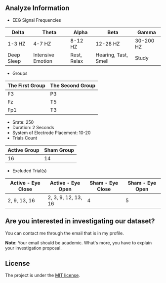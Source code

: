 ## Analyze Information
- EEG Signal Frequencies
<div align="center">
  <table>
    <thead>
      <tr>
        <th>Delta</th>
        <th>Theta</th>
        <th>Alpha</th>
        <th>Beta</th>
        <th>Gamma</th>
      </tr>
    </thead>
    <tbody>
      <tr>
        <td>1-3 HZ</td>
        <td>4-7 HZ</td>
        <td>8-12 HZ</td>
        <td>12-28 HZ</td>
        <td>30-200 HZ</td>
      </tr>
      <tr>
        <td>Deep Sleep</td>
        <td>Intensive Emotion</td>
        <td>Rest, Relax</td>
        <td>Hearing, Tast, Smell</td>
        <td>Study</td>
      </tr>
    </tbody>
  </table>
</div>

- Groups
<div align="center">
  <table>
    <thead>
      <tr>
        <th>The First Group</th>
        <th>The Second Group</th>
      </tr>
    </thead>
    <tbody>
      <tr>
        <td>F3</td>
        <td>P3</td>
      </tr>
      <tr>
        <td>Fz</td>
        <td>T5</td>
      </tr>
      <tr>
        <td>Fp1</td>
        <td>T3</td>
      </tr>
    </tbody>
  </table>
</div>

- Srate: 250
- Duration: 2 Seconds
- System of Electrode Placement: 10-20
- Trials Count
<div align="center">
  <table>
    <thead>
      <tr>
        <th>Active Group</th>
        <th>Sham Group</th>
      </tr>
    </thead>
    <tbody>
      <tr>
        <td>16</td>
        <td>14</td>
      </tr>
    </tbody>
  </table>
</div>

- Excluded Trial(s) 
<div align="center">
  <table>
    <thead>
      <tr>
        <th>Active - Eye Close</th>
        <th>Active - Eye Open</th>
        <th>Sham - Eye Close</th>
        <th>Sham - Eye Open</th>
      </tr>
    </thead>
    <tbody>
      <tr>
        <td>2, 9, 13, 16</td>
        <td>2, 3, 9, 12, 13, 16</td>
        <td>4</td>
        <td>5</td>
      </tr>
    </tbody>
  </table>
</div>

## Are you interested in investigating our dataset?
You can contact me through the email that is in my profile.

**Note**: Your email should be academic. What's more, you have to explain your investigation proposal.

## License

The project is under the [MIT license](LICENSE.md).
